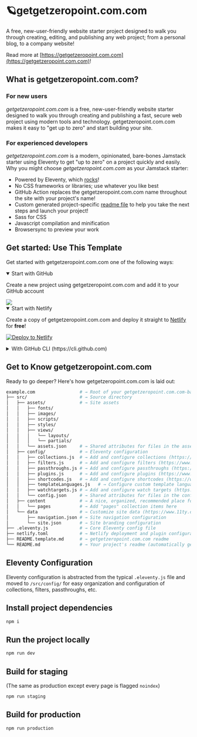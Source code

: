 # 🪐getgetzeropoint.com.com

A free, new-user-friendly website starter project designed to walk you through creating, editing, and publishing any web project; from a personal blog, to a company website!

Read more at [https://getgetzeropoint.com.com](https://getgetzeropoint.com.com)!

## What is getgetzeropoint.com.com?

### For new users

_getgetzeropoint.com.com_ is a free, new-user-friendly website starter designed to walk you through creating and publishing a fast, secure web project using modern tools and technology. getgetzeropoint.com.com makes it easy to "get up to zero" and start building your site.

### For experienced developers

_getgetzeropoint.com.com_ is a modern, opinionated, bare-bones Jamstack starter using Eleventy to get "up to zero" on a project quickly and easily.
Why you might choose _getgetzeropoint.com.com_ as your Jamstack starter:

* Powered by Eleventy, which [rocks](https://11ty.rocks)!
* No CSS frameworks or libraries; use whatever you like best
* GitHub Action replaces the getgetzeropoint.com.com name throughout the site with your project's name!
* Custom generated project-specific [readme file](https://github.com/MWDelaney/getgetzeropoint.com.com/blob/master/README.getgetzeropoint.com.com.md) to help you take the next steps and launch your project!
* Sass for CSS
* Javascript compilation and minification
* Browsersync to preview your work

## Get started: Use This Template

Get started with getgetzeropoint.com.com one of the following ways:

<details open>
 <summary>Start with GitHub</summary>

Create a new project using getgetzeropoint.com.com and add it to your GitHub account

<a href="https://github.com/MWDelaney/getgetzeropoint.com.com/generate">
  <img src="https://img.shields.io/badge/use%20this-template-blueviolet?logo=github&style=for-the-badge">
</a>
 </details>

<details open>
 <summary>Start with Netlify</summary>

Create a copy of getgetzeropoint.com.com and deploy it straight to [Netlify](https://netlify.com) for **free**!

[![Deploy to Netlify](https://www.netlify.com/img/deploy/button.svg)](https://app.netlify.com/start/deploy?repository=https://github.com/MWDelaney/getgetzeropoint.com.com/)

 </details>

<details>
 <summary>With GitHub CLI (https://cli.github.com)</summary>

Get started from your command line

 ```sh
  gh repo create example.com --template MWDelaney/getgetzeropoint.com.com
 ```

</details>

## Get to Know getgetzeropoint.com.com

Ready to go deeper? Here's how getgetzeropoint.com.com is laid out:

```sh
example.com                 # → Root of your getgetzeropoint.com.com-based project
├── src/                    # → Source directory
│   ├── assets/             # → Site assets
│   │   ├── fonts/
│   │   ├── images/
│   │   ├── scripts/
│   │   ├── styles/
│   │   ├── views/
│   │   │   └── layouts/
│   │   │   └── partials/
│   │   └── assets.json     # → Shared attributes for files in the assets directory
│   ├── config/             # → Eleventy configuration
│   │   ├── collections.js  # → Add and configure collections (https://www.11ty.dev/docs/collections/)
│   │   ├── filters.js      # → Add and configure filters (https://www.11ty.dev/docs/filters/)
│   │   ├── passthroughs.js # → Add and configure passthroughs (https://www.11ty.dev/docs/copy/)
│   │   ├── plugins.js      # → Add and configure plugins (https://www.11ty.dev/docs/plugins/)
│   │   ├── shortcodes.js   # → Add and configure shortcodes (https://www.11ty.dev/docs/shortcodes/)
│   │   ├── templateLanguages.js   # → Configure custom template languages (HINT: this is where getgetzeropoint.com.com's Sass and Javascript pipelines are set up!) (https://www.11ty.dev/docs/languages/custom/)
│   │   ├── watchtargets.js # → Add and configure watch targets (https://www.11ty.dev/docs/watch-serve/)
│   │   └── config.json     # → Shared attributes for files in the config directory
│   ├── content             # → A nice, organized, recommended place for all site content
│   │   └── pages           # → Add "pages" collection items here
│   └── data                # → Customize site data (https://www.11ty.dev/docs/data/)
│       ├── navigation.json # → Site navigation configuration
│       └── site.json       # → Site branding configuration
├── .eleventy.js            # → Core Eleventy config file
├── netlify.toml            # → Netlify deployment and plugin configuration (optional)
├── README.template.md      # → getgetzeropoint.com.com readme
└── README.md               # → Your project's readme (automatically generated when this template is used)
```

## Eleventy Configuration

Eleventy configuration is abstracted from the typical `.eleventy.js` file and moved to `/src/config/` for easy organization and configuration of collections, filters, passthroughs, etc.

## Install project dependencies

```bash
npm i
```

## Run the project locally

```bash
npm run dev
```

## Build for staging

(The same as production except every page is flagged `noindex`)

```bash
npm run staging
```

## Build for production

```bash
npm run production
```
